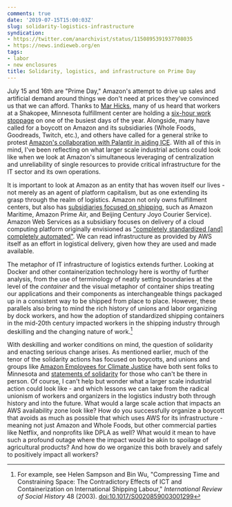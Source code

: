 ```yaml
---
comments: true
date: '2019-07-15T15:00:03Z'
slug: solidarity-logistics-infrastructure
syndication:
- https://twitter.com/anarchivist/status/1150895391937708035
- https://news.indieweb.org/en
tags:
- labor
- new enclosures
title: Solidarity, logistics, and infrastructure on Prime Day
---
```


July 15 and 16th are "Prime Day," Amazon's attempt to drive up sales and artificial demand around things we don't need at prices they've convinced us that we can afford. Thanks to [Mar Hicks](https://twitter.com/histoftech), many of us heard that workers at a Shakopee, Minnesota fulfillment center are holding a [six-hour work stoppage](https://www.bloomberg.com/news/articles/2019-07-08/amazon-workers-plan-prime-day-strike-despite-15-an-hour-pledge) on one of the busiest days of the year. Alongside, many have called for a boycott on Amazon and its subsidiaries (Whole Foods, Goodreads, Twitch, etc.), and others have called for a general strike to protest [Amazon's collaboration with Palantir in aiding ICE](https://www.forbes.com/sites/rachelsandler/2019/07/11/internal-email-amazon-faces-pressure-from-more-than-500-employees-to-cut-ties-with-palantir-for-working-with-ice/). With all of this in mind, I've been reflecting on what larger scale industrial actions could look like when we look at Amazon's simultaneous leveraging of centralization and unreliability of single resources to provide critical infrastructure for the IT sector and its own operations. <!--more-->

It is important to look at Amazon as an entity that has woven itself our lives - not merely as an agent of platform capitalism, but as one extending its grasp through the realm of logistics. Amazon not only owns fulfillment centers, but also has [subsidiaries focused on shipping](https://techcrunch.com/2016/01/29/is-logistics-about-to-get-amazoned/), such as Amazon Maritime, Amazon Prime Air, and Beijing Century Joyo Courier Service). Amazon Web Services as a subsidiary focuses on delivery of a cloud computing platform originally envisioned as ["completely standardized [and] completely automated"](http://blog.b3k.us/2009/01/25/ec2-origins.html). We can read infrastructure as provided by AWS itself as an effort in logistical delivery, given how they are used and made available.

The metaphor of IT infrastructure of logistics extends further. Looking at Docker and other containerization technology here is worthy of further analysis, from the use of terminology of neatly setting boundaries at the level of the _container_ and the visual metaphor of container ships treating our applications and their components as interchangeable things packaged up in a consistent way to be shipped from place to place. However, these parallels also bring to mind the rich history of unions and labor organizing by dock workers, and how the adoption of standardized shipping containers in the mid-20th century impacted workers in the shipping industry through deskilling and the changing nature of work.[^1]

With deskilling and worker conditions on mind, the question of solidarity and enacting serious change arises. As mentioned earlier, much of the tenor of the solidarity actions has focused on boycotts, and unions and groups like [Amazon Employees for Climate Justice](https://medium.com/@amazonemployeesclimatejustice) have both sent folks to Minnesota and [statements of solidarity](https://medium.com/@amazonemployeesclimatejustice/quotes-of-solidarity-for-striking-amazon-warehouse-workers-fe6e1c1e3c61) for those who can't be there in person. Of course, I can't help but wonder what a larger scale industrial action could look like - and which lessons we can take from the radical unionism of workers and organizers in the logistics industry both through history and into the future. What would a large scale action that impacts an AWS availability zone look like? How do you successfully organize a boycott that avoids as much as possible that which uses AWS for its infrastructure - meaning not just Amazon and Whole Foods, but other commercial parties like Netflix, and nonprofits like DPLA as well? What would it mean to have such a profound outage where the impact would be akin to spoilage of agricultural products? And how do we organize this both bravely and safely to positively impact all workers?

[^1]: For example, see Helen Sampson and Bin Wu, "Compressing Time and Constraining Space: The Contradictory Effects of ICT and Containerization on International Shipping Labour," _International Review of Social History_ 48 (2003). [doi:10.1017/S0020859003001299](https://doi.org/10.1017/S0020859003001299)
